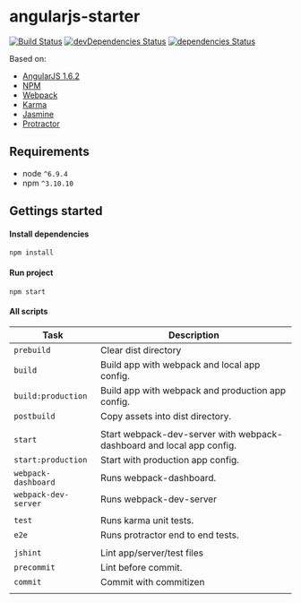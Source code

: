# angularjs-starter

[![Build Status](https://travis-ci.org/mdopieralski/angularjs-starter.svg?branch=master)](https://travis-ci.org/mdopieralski/angularjs-starter)
[![devDependencies Status](https://david-dm.org/mdopieralski/angularjs-starter/dev-status.svg)](https://david-dm.org/mdopieralski/angularjs-starter?type=dev)
[![dependencies Status](https://david-dm.org/mdopieralski/angularjs-starter/status.svg)](https://david-dm.org/mdopieralski/angularjs-starter)

Based on: 

- [AngularJS 1.6.2](https://code.angularjs.org/1.6.2/docs/api)
- [NPM](https://docs.npmjs.com/)
- [Webpack](http://webpack.github.io/docs/)
- [Karma](https://karma-runner.github.io)
- [Jasmine](https://jasmine.github.io/)
- [Protractor](http://www.protractortest.org/#/)


## Requirements
* node `^6.9.4`
* npm `^3.10.10`

## Gettings started

#### Install dependencies

`npm install`

#### Run project

`npm start`

#### All scripts

| Task                       | Description                                                          |
|----------------------------|----------------------------------------------------------------------|
| `prebuild`                 | Clear dist directory                                                 |
| `build`                    | Build app with webpack and local app config.                         |
| `build:production`         | Build app with webpack and production app config.                    |
| `postbuild`                | Copy assets into dist directory.                                     |
|                            |                                                                      |
| `start`                    | Start webpack-dev-server with webpack-dashboard and local app config.|
| `start:production`         | Start with production app config.                                    |
| `webpack-dashboard`        | Runs webpack-dashboard.                                              |
| `webpack-dev-server`       | Runs webpack-dev-server                                              |
|                            |                                                                      |
| `test`                     | Runs karma unit tests.                                               |
| `e2e`                      | Runs protractor end to end tests.                                    |
|                            |                                                                      |
| `jshint`                   | Lint app/server/test files                                           |
| `precommit`                | Lint before commit.                                                  |
| `commit`                   | Commit with commitizen                                               |
|                            |                                                                      |
